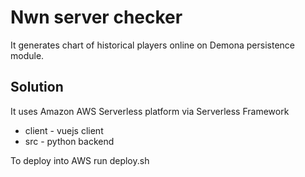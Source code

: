# Nwn server checker

It generates chart of historical players online on Demona persistence module.

## Solution

It uses Amazon AWS Serverless platform via Serverless Framework

- client - vuejs client
- src - python backend

To deploy into AWS run deploy.sh

